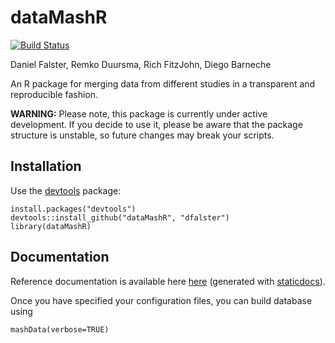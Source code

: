 dataMashR
================

[![Build Status](https://travis-ci.org/dfalster/dataMashR.svg?branch=master)](https://travis-ci.org/dfalster/dataMashR)

Daniel Falster, Remko Duursma, Rich FitzJohn, Diego Barneche

An R package for merging data from different studies in a transparent and reproducible fashion.

**WARNING:** Please note, this package is currently under active development. If you decide to use it, please be aware that the package structure is unstable, so future changes may break your scripts.

## Installation

Use the [devtools](http://cran.r-project.org/web/packages/devtools/index.html) package:

```
install.packages("devtools")
devtools::install_github("dataMashR", "dfalster")
library(dataMashR)
```

## Documentation

Reference documentation is available here [here](http://dfalster.github.io/dataMashR) (generated with [staticdocs](https://github.com/hadley/staticdocs)). 

Once you have specified your configuration files, you can build database using

```
mashData(verbose=TRUE)
```
